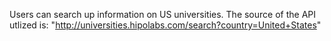 Users can search up information on US universities. The source of the API utlized is: "http://universities.hipolabs.com/search?country=United+States"
